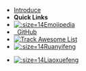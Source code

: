 * [Introduce ](/ "Introduce")
* **Quick Links**
* [![](https://emojipedia.org/static/img/favicons/favicon-32x32.png ':size=14')Emojipedia](https://emojipedia.org/)
* [<i class="fa fa-github"></i>&nbsp; GitHub](https://github.com/)
* [![Track Awesome List](https://www.trackawesomelist.com/badge.svg)](https://www.trackawesomelist.com/)
* [![](http://www.ruanyifeng.com/favicon.ico ':size=14')Ruanyifeng](http://www.ruanyifeng.com/blog/)

- [![](https://www.liaoxuefeng.com/favicon.ico ':size=14')Liaoxuefeng](https://www.liaoxuefeng.com/)

<!-- <br>

- **Themes**
- <a href="index-theme-vue.html">🎨 Vue</a>
- <a href="index-theme-themeable.html">🎨 Themeable</a> -->

